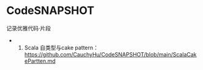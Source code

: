 # CodeSNAPSHOT
记录优雅代码·片段
- 1. Scala 自类型与cake pattern：https://github.com/CauchyHu/CodeSNAPSHOT/blob/main/ScalaCakePartten.md
